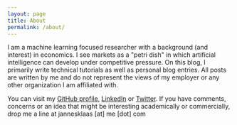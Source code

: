 ```yaml
---
layout: page
title: About
permalink: /about/
---
```


I am a machine learning focused researcher with a background (and interest) in economics. I see markets as a "petri dish" in which artificial intelligence can develop under competitive pressure. On this blog, I primarily write technical tutorials as well as personal blog entries. All posts are written by me and do not represent the views of my employer or any other organization I am affiliated with.

You can visit my [GitHub profile](https://github.com/JannesKlaas), [LinkedIn](https://www.linkedin.com/in/jannes-klaas/) or [Twitter](https://twitter.com/jannesklaas). If you have comments, concerns or an idea that might be interesting academically or commercially, drop me a line at jannesklaas [at] me [dot] com 


